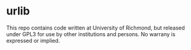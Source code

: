 # urlib

This repo contains code written at University of Richmond, but released under GPL3 for use by other institutions and persons.
No warrany is expressed or implied.
